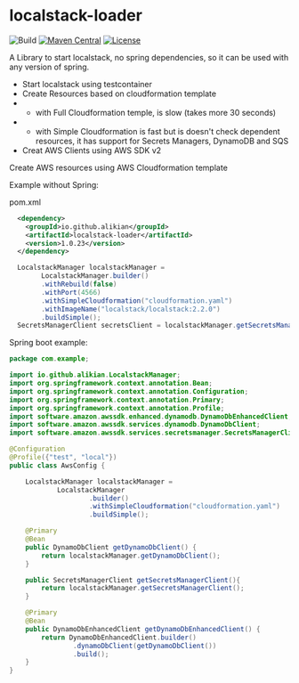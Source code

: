 # localstack-loader

![Build](https://github.com/alikian/localstack-loader/actions/workflows/maven.yml/badge.svg)
[![Maven Central](https://img.shields.io/maven-central/v/io.github.alikian/localstack-loader)](http://search.maven.org/#search%7Cga%7C1%7Cg%3A%22io.github.alikian%22)
[![License](https://img.shields.io/badge/License-MIT-blue.svg)](https://raw.githubusercontent.com/alikian/localstack-loader/main/LICENSE)

A Library to start localstack, no spring dependencies, so it can be used with any version of spring.
- Start localstack using testcontainer 
- Create Resources based on cloudformation template
- - with Full Cloudformation temple, is slow (takes more 30 seconds)
- - with Simple Cloudformation is fast but is doesn't check dependent resources, it has support for Secrets Managers, DynamoDB and SQS 
- Creat AWS Clients using AWS SDK v2

Create AWS resources using AWS Cloudformation template

Example without Spring:

pom.xml
```xml
  <dependency>
    <groupId>io.github.alikian</groupId>
    <artifactId>localstack-loader</artifactId>
    <version>1.0.23</version>
  </dependency>


```

```java
  LocalstackManager localstackManager =
        LocalstackManager.builder()
        .withRebuild(false)
        .withPort(4566)
        .withSimpleCloudformation("cloudformation.yaml")
        .withImageName("localstack/localstack:2.2.0")
        .buildSimple();
  SecretsManagerClient secretsClient = localstackManager.getSecretsManagerClient();

```

Spring boot example:
```java
package com.example;

import io.github.alikian.LocalstackManager;
import org.springframework.context.annotation.Bean;
import org.springframework.context.annotation.Configuration;
import org.springframework.context.annotation.Primary;
import org.springframework.context.annotation.Profile;
import software.amazon.awssdk.enhanced.dynamodb.DynamoDbEnhancedClient;
import software.amazon.awssdk.services.dynamodb.DynamoDbClient;
import software.amazon.awssdk.services.secretsmanager.SecretsManagerClient;

@Configuration
@Profile({"test", "local"})
public class AwsConfig {

    LocalstackManager localstackManager = 
            LocalstackManager
                    .builder()
                    .withSimpleCloudformation("cloudformation.yaml")
                    .buildSimple();

    @Primary
    @Bean
    public DynamoDbClient getDynamoDbClient() {
        return localstackManager.getDynamoDbClient();
    }

    public SecretsManagerClient getSecretsManagerClient(){
        return localstackManager.getSecretsManagerClient();
    }

    @Primary
    @Bean
    public DynamoDbEnhancedClient getDynamoDbEnhancedClient() {
        return DynamoDbEnhancedClient.builder()
                .dynamoDbClient(getDynamoDbClient())
                .build();
    }
}

```
